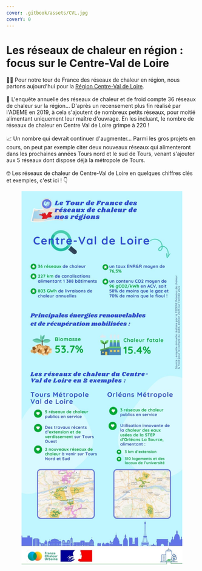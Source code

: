 ```yaml
---
cover: .gitbook/assets/CVL.jpg
coverY: 0
---
```


# Les réseaux de chaleur en région : focus sur le Centre-Val de Loire

🚴‍♂️ Pour notre tour de France des réseaux de chaleur en région, nous partons aujourd'hui pour la [Région Centre-Val de Loire](https://www.centre-valdeloire.fr/).\
\
🔎 L'enquête annuelle des réseaux de chaleur et de froid compte 36 réseaux de chaleur sur la région... D'après un recensement plus fin réalisé par l'ADEME en 2019, à cela s'ajoutent de nombreux petits réseaux, pour moitié alimentant uniquement leur maître d'ouvrage. En les incluant, le nombre de réseaux de chaleur en Centre Val de Loire grimpe à 220 !\
\
📈 Un nombre qui devrait continuer d'augmenter... Parmi les gros projets en cours, on peut par exemple citer deux nouveaux réseaux qui alimenteront dans les prochaines années Tours nord et le sud de Tours, venant s'ajouter aux 5 réseaux dont dispose déjà la métropole de Tours.\
\
🤓 Les réseaux de chaleur de Centre-Val de Loire en quelques chiffres clés et exemples, c'est ici ! 👇

<figure><img src=".gitbook/assets/FCU_centrevaldeloire.jpg" alt=""><figcaption></figcaption></figure>
